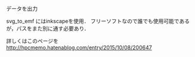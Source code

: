 
データを出力


svg_to_emf にはinkscapeを使用．
フリーソフトなので誰でも使用可能であるが，パスをまた別に通す必要あり．



詳しくはこのページを
http://hpcmemo.hatenablog.com/entry/2015/10/08/200647

